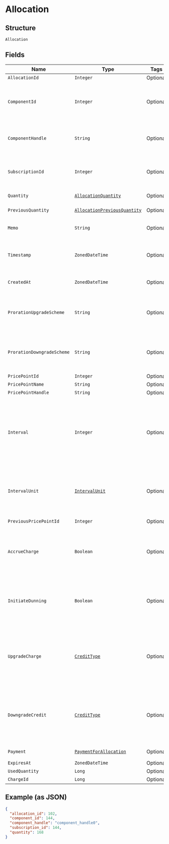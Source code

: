 
# Allocation

## Structure

`Allocation`

## Fields

| Name | Type | Tags | Description | Getter | Setter |
|  --- | --- | --- | --- | --- | --- |
| `AllocationId` | `Integer` | Optional | The allocation unique id | Integer getAllocationId() | setAllocationId(Integer allocationId) |
| `ComponentId` | `Integer` | Optional | The integer component ID for the allocation. This references a component that you have created in your Product setup | Integer getComponentId() | setComponentId(Integer componentId) |
| `ComponentHandle` | `String` | Optional | The handle of the component. This references a component that you have created in your Product setup | String getComponentHandle() | setComponentHandle(String componentHandle) |
| `SubscriptionId` | `Integer` | Optional | The integer subscription ID for the allocation. This references a unique subscription in your Site | Integer getSubscriptionId() | setSubscriptionId(Integer subscriptionId) |
| `Quantity` | [`AllocationQuantity`](../../doc/models/containers/allocation-quantity.md) | Optional | This is a container for one-of cases. | AllocationQuantity getQuantity() | setQuantity(AllocationQuantity quantity) |
| `PreviousQuantity` | [`AllocationPreviousQuantity`](../../doc/models/containers/allocation-previous-quantity.md) | Optional | This is a container for one-of cases. | AllocationPreviousQuantity getPreviousQuantity() | setPreviousQuantity(AllocationPreviousQuantity previousQuantity) |
| `Memo` | `String` | Optional | The memo passed when the allocation was created | String getMemo() | setMemo(String memo) |
| `Timestamp` | `ZonedDateTime` | Optional | The time that the allocation was recorded, in format and UTC timezone, i.e. 2012-11-20T22:00:37Z | ZonedDateTime getTimestamp() | setTimestamp(ZonedDateTime timestamp) |
| `CreatedAt` | `ZonedDateTime` | Optional | Timestamp indicating when this allocation was created | ZonedDateTime getCreatedAt() | setCreatedAt(ZonedDateTime createdAt) |
| `ProrationUpgradeScheme` | `String` | Optional | The scheme used if the proration was an upgrade. This is only present when the allocation was created mid-period. | String getProrationUpgradeScheme() | setProrationUpgradeScheme(String prorationUpgradeScheme) |
| `ProrationDowngradeScheme` | `String` | Optional | The scheme used if the proration was a downgrade. This is only present when the allocation was created mid-period. | String getProrationDowngradeScheme() | setProrationDowngradeScheme(String prorationDowngradeScheme) |
| `PricePointId` | `Integer` | Optional | - | Integer getPricePointId() | setPricePointId(Integer pricePointId) |
| `PricePointName` | `String` | Optional | - | String getPricePointName() | setPricePointName(String pricePointName) |
| `PricePointHandle` | `String` | Optional | - | String getPricePointHandle() | setPricePointHandle(String pricePointHandle) |
| `Interval` | `Integer` | Optional | The numerical interval. i.e. an interval of ‘30’ coupled with an interval_unit of day would mean this component price point would renew every 30 days. This property is only available for sites with Multifrequency enabled. | Integer getInterval() | setInterval(Integer interval) |
| `IntervalUnit` | [`IntervalUnit`](../../doc/models/interval-unit.md) | Optional | A string representing the interval unit for this component price point, either month or day. This property is only available for sites with Multifrequency enabled. | IntervalUnit getIntervalUnit() | setIntervalUnit(IntervalUnit intervalUnit) |
| `PreviousPricePointId` | `Integer` | Optional | - | Integer getPreviousPricePointId() | setPreviousPricePointId(Integer previousPricePointId) |
| `AccrueCharge` | `Boolean` | Optional | If the change in cost is an upgrade, this determines if the charge should accrue to the next renewal or if capture should be attempted immediately. | Boolean getAccrueCharge() | setAccrueCharge(Boolean accrueCharge) |
| `InitiateDunning` | `Boolean` | Optional | If true, if the immediate component payment fails, initiate dunning for the subscription.<br>Otherwise, leave the charges on the subscription to pay for at renewal. | Boolean getInitiateDunning() | setInitiateDunning(Boolean initiateDunning) |
| `UpgradeCharge` | [`CreditType`](../../doc/models/credit-type.md) | Optional | The type of credit to be created when upgrading/downgrading. Defaults to the component and then site setting if one is not provided.<br>Available values: `full`, `prorated`, `none`. | CreditType getUpgradeCharge() | setUpgradeCharge(CreditType upgradeCharge) |
| `DowngradeCredit` | [`CreditType`](../../doc/models/credit-type.md) | Optional | The type of credit to be created when upgrading/downgrading. Defaults to the component and then site setting if one is not provided.<br>Available values: `full`, `prorated`, `none`. | CreditType getDowngradeCredit() | setDowngradeCredit(CreditType downgradeCredit) |
| `Payment` | [`PaymentForAllocation`](../../doc/models/payment-for-allocation.md) | Optional | - | PaymentForAllocation getPayment() | setPayment(PaymentForAllocation payment) |
| `ExpiresAt` | `ZonedDateTime` | Optional | - | ZonedDateTime getExpiresAt() | setExpiresAt(ZonedDateTime expiresAt) |
| `UsedQuantity` | `Long` | Optional | - | Long getUsedQuantity() | setUsedQuantity(Long usedQuantity) |
| `ChargeId` | `Long` | Optional | - | Long getChargeId() | setChargeId(Long chargeId) |

## Example (as JSON)

```json
{
  "allocation_id": 102,
  "component_id": 144,
  "component_handle": "component_handle0",
  "subscription_id": 144,
  "quantity": 168
}
```

